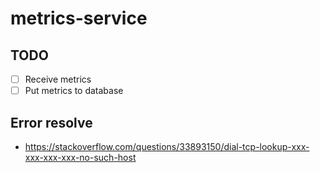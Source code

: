 # metrics-service

## TODO
- [ ] Receive metrics
- [ ] Put metrics to database

## Error resolve
- https://stackoverflow.com/questions/33893150/dial-tcp-lookup-xxx-xxx-xxx-xxx-no-such-host